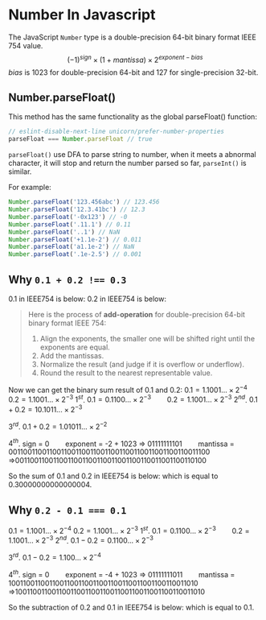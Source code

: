 # Number In Javascript

The JavaScript `Number` type is a double-precision 64-bit binary format IEEE 754 value.
<IEEE754Float />
$$ (-1)^{sign} \times (1 + mantissa) \times 2^{exponent - bias} $$
$bias$ is $1023$ for double-precision 64-bit and $127$ for single-precision 32-bit.

## Number.parseFloat()

This method has the same functionality as the global parseFloat() function:
``` js
// eslint-disable-next-line unicorn/prefer-number-properties
parseFloat === Number.parseFloat // true
```
`parseFloat()` use DFA to parse string to number, when it meets a abnormal character, it will stop and return the number parsed so far, `parseInt()` is similar.

For example:
``` js
Number.parseFloat('123.456abc') // 123.456
Number.parseFloat('12.3.41bc') // 12.3
Number.parseFloat('-0x123') // -0
Number.parseFloat('.11.1') // 0.11
Number.parseFloat('..1') // NaN
Number.parseFloat('+1.1e-2') // 0.011
Number.parseFloat('a1.1e-2') // NaN
Number.parseFloat('.1e-2.5') // 0.001
```

## Why `0.1 + 0.2 !== 0.3`

$0.1$ in IEEE754 is below:
<IEEE754Float :value="0.1" />
$0.2$ in IEEE754 is below:
<IEEE754Float :value="0.2" />

> Here is the process of **add-operation** for double-precision 64-bit binary format IEEE 754:
> 1. Align the exponents, the smaller one will be shifted right until the exponents are equal.
> 2. Add the mantissas.
> 3. Normalize the result (and judge if it is overflow or underflow).
> 4. Round the result to the nearest representable value.

Now we can get the binary sum result of $0.1$ and $0.2$:
$0.1=1.1001... \times 2^{-4}$
$0.2=1.1001... \times 2^{-3}$
$1^{st}$. $0.1=0.1100... \times 2^{-3}$
&emsp;&emsp;$0.2=1.1001... \times 2^{-3}$
$2^{nd}$. $0.1+0.2=10.1011... \times 2^{-3}$

<BinaryOp lhs="0.11001100110011001100110011001100110011001100110011010" rhs="1.1001100110011001100110011001100110011001100110011010" op="+" />

$3^{rd}$. $0.1+0.2=1.01011... \times 2^{-2}$

$4^{th}$. sign = 0
&emsp;&emsp;exponent = -2 + 1023 => 01111111101
&emsp;&emsp;mantissa = 0011001100110011001100110011001100110011001100110<span c-green>011</span><span c-yellow>100</span>
=>0011001100110011001100110011001100110011001100110<span c-green>100</span>

So the sum of $0.1$ and $0.2$ in IEEE754 is below:
<IEEE754Float :value="0.1 + 0.2" />
which is equal to $0.30000000000000004$.

## Why `0.2 - 0.1 === 0.1`
$0.1=1.1001... \times 2^{-4}$
$0.2=1.1001... \times 2^{-3}$
$1^{st}$. $0.1=0.1100... \times 2^{-3}$
&emsp;&emsp;$0.2=1.1001... \times 2^{-3}$
$2^{nd}$. $0.1-0.2=0.1100... \times 2^{-3}$

<BinaryOp lhs="0.11001100110011001100110011001100110011001100110011010" rhs="1.1001100110011001100110011001100110011001100110011010" op="-" />

$3^{rd}$. $0.1-0.2=1.100... \times 2^{-4}$

$4^{th}$. sign = 0
&emsp;&emsp;exponent = -4 + 1023 => 01111111011
&emsp;&emsp;mantissa = 1001100110011001100110011001100110011001100110011010
=>1001100110011001100110011001100110011001100110011010

So the subtraction of $0.2$ and $0.1$ in IEEE754 is below:
<IEEE754Float :value="0.2 - 0.1" />
which is equal to $0.1$.
